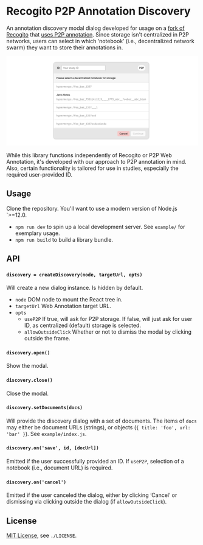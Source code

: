 # Recogito P2P Annotation Discovery

An annotation discovery modal dialog developed for usage on a [fork of Recogito](https://github.com/falafeljan/recogito2-p2p) that [uses P2P annotation](https://github.com/falafeljan/from-me-to-you). Since storage isn't centralized in P2P networks, users can select in which ‘notebook’ (i.e., decentralized network swarm) they want to store their annotations in.

![Example dialog](./modal.png)

While this library functions independently of Recogito or P2P Web Annotation, it's developed with our approach to P2P annotation in mind. Also, certain functionality is tailored for use in studies, especially the required user-provided ID.

## Usage

Clone the repository. You'll want to use a modern version of Node.js `>=12.0.

- `npm run dev` to spin up a local development server. See `example/` for exemplary usage.
- `npm run build` to build a library bundle.

## API

#### `discovery = createDiscovery(node, targetUrl, opts)`

Will create a new dialog instance. Is hidden by default.

- `node` DOM node to mount the React tree in.
- `targetUrl` Web Annotation target URL.
- `opts`
  - `useP2P` If true, will ask for P2P storage. If false, will just ask for user ID, as centralized (default) storage is selected.
  - `allowOutsideClick` Whether or not to dismiss the modal by clicking outside the frame.

#### `discovery.open()`

Show the modal.

#### `discovery.close()`

Close the modal.

#### `discovery.setDocuments(docs)`

Will provide the discovery dialog with a set of documents. The items of `docs` may either be document URLs (strings), or objects (`{ title: 'foo', url: 'bar' }`). See `example/index.js`.

#### `discovery.on('save', id, [docUrl])`

Emitted if the user successfully provided an ID. If `useP2P`, selection of a notebook (i.e., document URL) is required.

#### `discovery.on('cancel')`

Emitted if the user canceled the dialog, either by clicking ‘Cancel’ or dismissing via clicking outside the dialog (if `allowOutsideClick`).

## License

[MIT License](/LICENSE), see `./LICENSE`.
